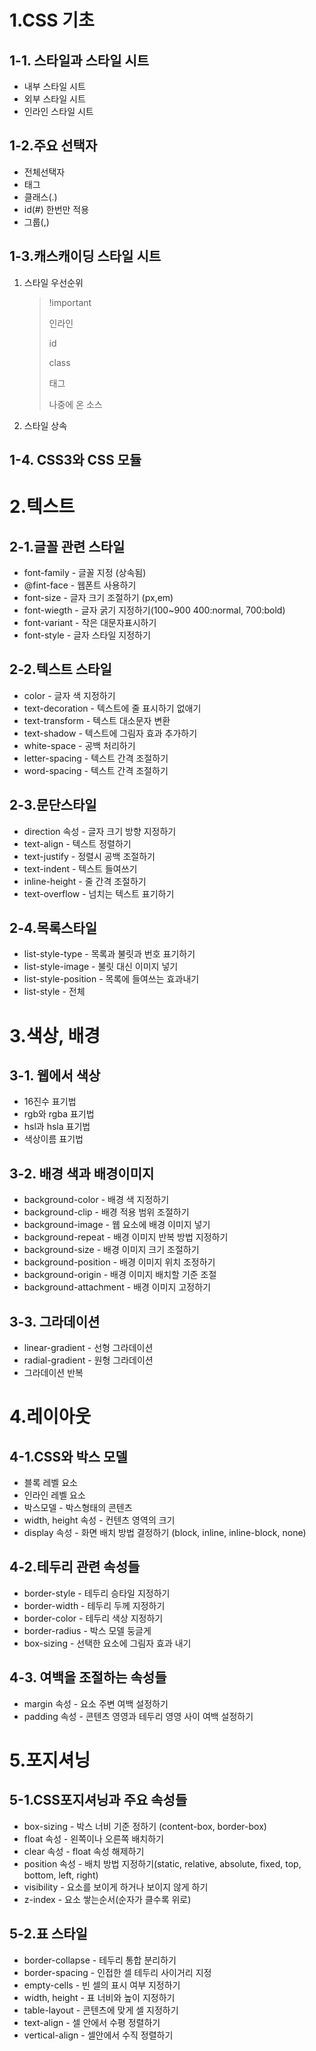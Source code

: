 # 1.CSS 기초

## 1-1. 스타일과 스타일 시트

- 내부 스타일 시트
- 외부 스타일 시트
- 인라인 스타일 시트

## 1-2.주요 선택자

- 전체선택자
- 태그
- 클래스(.)
- id(#) 한번만 적용
- 그룹(,)

## 1-3.캐스캐이딩 스타일 시트

1. 스타일 우선순위

   > !important
   >
   > 인라인
   >
   > id
   >
   > class
   >
   > 태그
   >
   > 
   >
   > 나중에 온 소스

   

2. 스타일 상속

## 1-4. CSS3와 CSS 모듈

# 2.텍스트

## 2-1.글꼴 관련 스타일

- font-family - 글꼴 지정 (상속됨)
- @fint-face - 웹폰트 사용하기
- font-size - 글자 크기 조절하기 (px,em)
- font-wiegth - 글자 굵기 지정하기(100~900 400:normal, 700:bold)
- font-variant - 작은 대문자표시하기
- font-style - 글자 스타일 지정하기

## 2-2.텍스트 스타일

- color - 글자 색 지정하기
- text-decoration - 텍스트에 줄 표시하기 없애기
- text-transform - 텍스트 대소문자 변환
- text-shadow - 텍스트에 그림자 효과 추가하기
- white-space - 공백 처리하기
- letter-spacing - 텍스트 간격 조절하기
- word-spacing - 텍스트 간격 조절하기

## 2-3.문단스타일

- direction 속성 - 글자 크기 방향 지정하기
- text-align - 텍스트 정렬하기
- text-justify - 정렬시 공백 조절하기
- text-indent - 텍스트 들여쓰기
- inline-height - 줄 간격 조절하기
- text-overflow - 넘치는 텍스트 표기하기

## 2-4.목록스타일

- list-style-type - 목록과 불릿과 번호 표기하기
- list-style-image - 불릿 대신 이미지 넣기
- list-style-position - 목록에 들여쓰는 효과내기
- list-style - 전체

# 3.색상, 배경

## 3-1. 웹에서 색상

- 16진수 표기법
- rgb와 rgba 표기법
- hsl과 hsla 표기법
- 색상이름 표기법

## 3-2. 배경 색과 배경이미지

- background-color - 배경 색 지정하기
- background-clip - 배경 적용 범위 조절하기
- background-image - 웹 요소에 배경 이미지 넣기
- background-repeat - 배경 이미지 반복 방법 지정하기
- background-size - 배경 이미지 크기 조절하기
- background-position  - 배경 이미지 위치 조정하기
- background-origin - 배경 이미지 배치할 기준 조절
- background-attachment - 배경 이미지 고정하기

## 3-3. 그라데이션

- linear-gradient - 선형 그라데이션
- radial-gradient - 원형 그라데이션
- 그라데이션 반복

# 4.레이아웃

## 4-1.CSS와 박스 모델

- 블록 레벨 요소
- 인라인 레벨 요소
- 박스모델 - 박스형태의 콘텐츠
- width, height 속성 - 컨텐츠 영역의 크기
- display 속성 - 화면 배치 방법 결정하기  (block, inline, inline-block, none)

## 4-2.테두리 관련 속성들

- border-style - 테두리 승타일 지정하기
- border-width - 테두리 두께 지정하기
- border-color - 테두리 색상 지정하기
- border-radius - 박스 모델 둥글게
- box-sizing - 선택한 요소에 그림자 효과 내기

## 4-3. 여백을 조절하는 속성들

- margin 속성 - 요소 주변 여백 설정하기
- padding 속성 - 콘텐츠 영영과 테두리 영영 사이 여백 설정하기

# 5.포지셔닝

## 5-1.CSS포지셔닝과 주요 속성들

- box-sizing - 박스 너비 기준 정하기 (content-box, border-box)
- float 속성 - 왼쪽이나 오른쪽 배치하기
- clear 속성 - float 속성 해제하기
- position 속성 - 배치 방법 지정하기(static, relative, absolute, fixed, top, bottom, left, right)
- visibility - 요소를 보이게 하거나 보이지 않게 하기
- z-index - 요소 쌓는순서(순자가 클수록 위로)

## 5-2.표 스타일

- border-collapse - 테두리 통합 분리하기
- border-spacing - 인접한 셀 테두리 사이거리 지정
- empty-cells - 빈 셀의 표시 여부 지정하기
- width, height - 표 너비와 높이 지정하기
- table-layout - 콘텐츠에 맞게 셀 지정하기
- text-align - 셀 안에서 수평 정렬하기
- vertical-align - 셀안에서 수직 정렬하기























